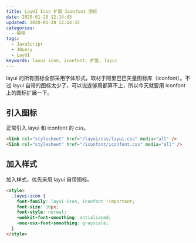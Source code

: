 ```yaml
---
title: LayUI Icon 扩展 Iconfont 图标
date: 2020-01-28 12:14:43
updated: 2020-01-28 12:14:43
categories:
  - 编程
tags:
  - JavaScript
  - JQuery
  - LayUI
keywords: layui icon, iconfont, 扩展, layui
---
```


layui 的所有图标全部采用字体形式，取材于阿里巴巴矢量图标库（iconfont）。不过 layui 自带的图标太少了，可以说连够用都算不上，所以今天就要用 iconfont 上的图标扩展一下。

<!--more-->

## 引入图标

正常引入 layui 和 iconfont 的 css。

```html
<link rel="stylesheet" href="/layui/css/layui.css" media="all" />
<link rel="stylesheet" href="/iconfont/iconfont.css" media="all" />
```

## 加入样式

加入样式，优先采用 layui 自带图标。

```html
<style>
  .layui-icon {
    font-family: layui-icon, iconfont !important;
    font-size: 16px;
    font-style: normal;
    -webkit-font-smoothing: antialiased;
    -moz-osx-font-smoothing: grayscale;
  }
</style>
```
